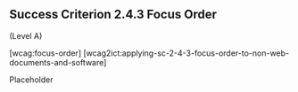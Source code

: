 ## Success Criterion 2.4.3 Focus Order

(Level A)

[wcag:focus-order]
[wcag2ict:applying-sc-2-4-3-focus-order-to-non-web-documents-and-software]

Placeholder
